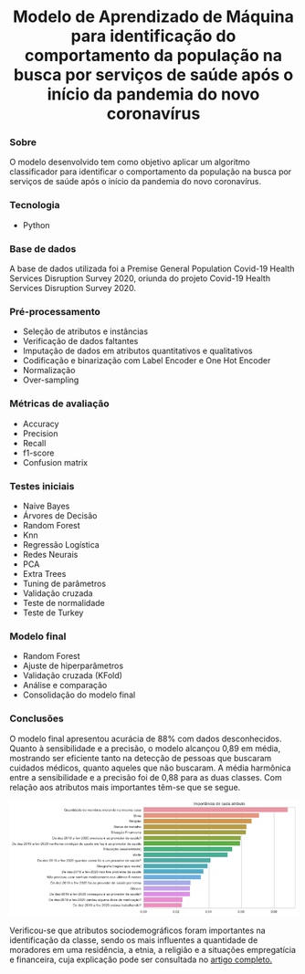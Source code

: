 <div align="center">
  <h1>Modelo de Aprendizado de Máquina para identificação do comportamento da população na busca por serviços de saúde após o início da pandemia do novo coronavírus
</h1>
</div>


### Sobre
O modelo desenvolvido tem como objetivo aplicar um algoritmo classificador para identificar o comportamento da população na busca por serviços de saúde após o início da pandemia do novo coronavírus.

### Tecnologia
* Python

### Base de dados
A base de dados utilizada foi a Premise General Population Covid-19 Health Services Disruption Survey 2020, oriunda do projeto Covid-19 Health Services Disruption Survey 2020.

### Pré-processamento
* Seleção de atributos e instâncias
* Verificação de dados faltantes
* Imputação de dados em atributos quantitativos e qualitativos
* Codificação e binarização com Label Encoder e One Hot Encoder
* Normalização
* Over-sampling


### Métricas de avaliação
* Accuracy
* Precision
* Recall
* f1-score
* Confusion matrix

### Testes iniciais
* Naive Bayes
* Árvores de Decisão
* Random Forest
* Knn
* Regressão Logística
* Redes Neurais
* PCA
* Extra Trees
* Tuning de parâmetros
* Validação cruzada
* Teste de normalidade
* Teste de Turkey

### Modelo final
* Random Forest
* Ajuste de hiperparâmetros
* Validação cruzada (KFold)
* Análise e comparação
* Consolidação do modelo final


### Conclusões
O modelo final apresentou acurácia de 88% com dados desconhecidos. Quanto à sensibilidade e a precisão, o modelo alcançou 0,89 em média, mostrando ser eficiente tanto na detecção de pessoas que buscaram cuidados médicos, quanto aqueles que não buscaram. A média harmônica entre a sensibilidade e a precisão foi de 0,88 para as duas classes. Com relação aos atributos mais importantes têm-se que se segue.


<div align="center" height="150px">
  <img src="/img/importancias.jpg">
</div>


Verificou-se que atributos sociodemográficos foram importantes na identificação da classe, sendo os mais influentes a quantidade de moradores em uma residência, a etnia, a religião e a situações empregatícia e financeira, cuja explicação pode ser consultada no <a href="https://github.com/viniciusariza/comportamento-saude/blob/main/artigo/Artigo.pdf"> artigo completo.</a>
